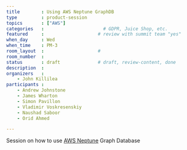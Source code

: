 ```yaml
---
title        : Using AWS Neptune GraphDB
type         : product-session
topics       : ["AWS"]
categories   :                      # GDPR, Juice Shop, etc.
featured     :                    # review with summit team "yes"
when_day     : Wed
when_time    : PM-3
room_layout  :                    #
room_number  :
status       : draft              # draft, review-content, done
description  :
organizers   :
    - John Killilea
participants :
    - Andrew Johnstone
    - James Wharton
    - Simon Pavillon
    - Vladimir Voskresenskiy
    - Naushad Saboor
    - Orid Ahmed

---
```


Session on how to use [AWS Neptune](https://aws.amazon.com/neptune/) Graph Database

<!-- (add more details about DevSecOps Maturity Model here)

## WHY

(...)

## What

(...)

## Outcomes

(...)

## References

(...) -->
